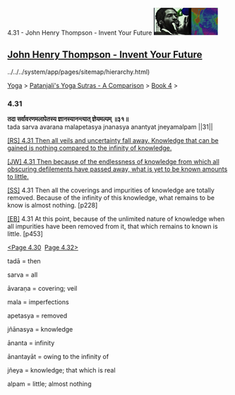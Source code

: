 4.31 - John Henry Thompson - Invent Your Future [![John Henry Thompson - Invent Your Future](../../../_/rsrc/1329567069254/config/customLogo.gif-revision=6.png)](../../../index.html)

[John Henry Thompson - Invent Your Future](../../../index.html)
---------------------------------------------------------------

../../../system/app/pages/sitemap/hierarchy.html)
    

[Yoga](../../../yoga.html)‎ > ‎[Patanjali's Yoga Sutras - A Comparison](../../patanjani.html)‎ > ‎[Book 4](../book-4.html)‎ > ‎

### 4.31

**तदा सर्वावरणमलापेतस्य ज्ञानस्यानन्त्यात् ज्ञेयमल्पम् ॥३१॥**  
tada sarva avarana malapetasya jnanasya anantyat jneyamalpam ||31||  
  

[\[RS\] 4.31 Then all veils and uncertainty fall away. Knowledge that can be gained is nothing compared to the infinity of knowledge.](http://www.ashtangayoga.info/source-texts/yoga-sutra-patanjali/chapter-4/item/tada-sarva-avarana-malapetasya-jnanasya-anantyat/)

[\[JW\] 4.31 Then because of the endlessness of knowledge from which all obscuring defilements have passed away, what is yet to be known amounts to little.](http://books.google.com/books?id=YzFImjtOxUwC&pg=PA342&ci=177%2C307%2C774%2C80&source=bookclip)

[\[SS\]](http://www.amazon.com/Yoga-Sutras-Patanjali-Commentary-Satchidananda/dp/0932040381) 4.31 Then all the coverings and impurities of knowledge are totally removed. Because of the infinity of this knowledge, what remains to be know is almost nothing. \[p228\]  
  
[\[EB\]](http://www.amazon.com/Yoga-Sutras-Patanjali-Translation-Commentary/dp/0865477361/ref=sr_1_1?ie=UTF8&s=books&qid=1250508322&sr=1-1) 4.31 At this point, because of the unlimited nature of knowledge when all impurities have been removed from it, that which remains to known is little. \[p453\]  

  

[<Page 4.30](430.html)  [Page 4.32>](432.html)  

tadā = then  
  
sarva = all  
  
āvaraṇa = covering; veil  
  
mala = imperfections  
  
apetasya = removed  
  
jñānasya = knowledge  
  
ānanta = infinity  
  
ānantayāt = owing to the infinity of  
  
jñeya = knowledge; that which is real  
  
alpam = little; almost nothing

